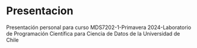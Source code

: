 # Presentacion
Presentación personal para curso MDS7202-1-Primavera 2024-Laboratorio de Programación Científica para Ciencia de Datos de la Universidad de Chile
